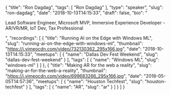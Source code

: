 {
  "title": "Ron Dagdag",
  "tags": [
    "Ron Dagdag"
  ],
  "type": "speaker",
  "slug": "ron-dagdag",
  "date": "2018-10-13T14:15:33",
  "draft": false,
  "bio": "<p>Lead Software Engineer, Microsoft MVP, Immersive Experience Developer - AR/VR/MR, IoT Dev, Tax Professional</p>",
  "recordings": [
    {
      "title": "Running AI on the Edge with Windows ML",
      "slug": "running-ai-on-the-edge-with-windows-ml",
      "thumbnail": "https://i.vimeocdn.com/video/732130362_295x166.jpg",
      "date": "2018-10-13T14:15:33",
      "meetups": [
        {
          "name": "Dallas Dev Fest Weekend",
          "slug": "dallas-dev-fest-weekend"
        }
      ],
      "tags": [
        {
          "name": "Windows ML",
          "slug": "windows-ml"
        }
      ]
    },
    {
      "title": "Making AR for the web a reality",
      "slug": "making-ar-for-the-web-a-reality",
      "thumbnail": "https://i.vimeocdn.com/video/699683266_295x166.jpg",
      "date": "2018-05-05T14:57:36",
      "meetups": [
        {
          "name": "Houston Techfest",
          "slug": "houston-techfest"
        }
      ],
      "tags": [
        {
          "name": "AR",
          "slug": "ar"
        }
      ]
    }
  ]
}